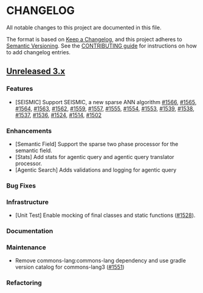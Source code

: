 # CHANGELOG
All notable changes to this project are documented in this file.

The format is based on [Keep a Changelog](https://keepachangelog.com/en/1.0.0/), and this project adheres to [Semantic Versioning](https://semver.org/spec/v2.0.0.html). See the [CONTRIBUTING guide](./CONTRIBUTING.md#Changelog) for instructions on how to add changelog entries.

## [Unreleased 3.x](https://github.com/opensearch-project/neural-search/compare/main...HEAD)

### Features

- [SEISMIC] Support SEISMIC, a new sparse ANN algorithm [#1566](https://github.com/opensearch-project/neural-search/pull/1566), [#1565](https://github.com/opensearch-project/neural-search/pull/1565), [#1564](https://github.com/opensearch-project/neural-search/pull/1564), [#1563](https://github.com/opensearch-project/neural-search/pull/1563), [#1562](https://github.com/opensearch-project/neural-search/pull/1562), [#1559](https://github.com/opensearch-project/neural-search/pull/1559), [#1557](https://github.com/opensearch-project/neural-search/pull/1557), [#1555](https://github.com/opensearch-project/neural-search/pull/1555), [#1554](https://github.com/opensearch-project/neural-search/pull/1554), [#1553](https://github.com/opensearch-project/neural-search/pull/1553), [#1539](https://github.com/opensearch-project/neural-search/pull/1539), [#1538](https://github.com/opensearch-project/neural-search/pull/1538), [#1537](https://github.com/opensearch-project/neural-search/pull/1537), [#1536](https://github.com/opensearch-project/neural-search/pull/1536), [#1524](https://github.com/opensearch-project/neural-search/pull/1524), [#1514](https://github.com/opensearch-project/neural-search/pull/1514), [#1502](https://github.com/opensearch-project/neural-search/pull/1502)

### Enhancements

- [Semantic Field] Support the sparse two phase processor for the semantic field.
- [Stats] Add stats for agentic query and agentic query translator processor.
- [Agentic Search] Adds validations and logging for agentic query

### Bug Fixes

### Infrastructure

- [Unit Test] Enable mocking of final classes and static functions ([#1528](https://github.com/opensearch-project/neural-search/pull/1528)).

### Documentation

### Maintenance

- Remove commons-lang:commons-lang dependency and use gradle version catalog for commons-lang3 ([#1551](https://github.com/opensearch-project/neural-search/pull/1551))

### Refactoring
